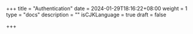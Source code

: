+++
title = "Authentication"
date = 2024-01-29T18:16:22+08:00
weight = 1
type = "docs"
description = ""
isCJKLanguage = true
draft = false

+++